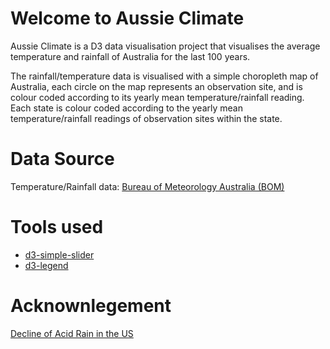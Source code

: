 # Welcome to Aussie Climate
Aussie Climate is a D3 data visualisation project that visualises the average temperature and rainfall of Australia for the last 100 years.

The rainfall/temperature data is visualised with a simple choropleth map of Australia, each circle on the map represents an observation site, and is colour coded according to its yearly mean temperature/rainfall reading. Each state is colour coded according to the yearly mean temperature/rainfall readings of observation sites within the state.

# Data Source
Temperature/Rainfall data: [Bureau of Meteorology Australia (BOM)](http://www.bom.gov.au/climate/change/hqsites/about-hq-site-data.shtml)

# Tools used
* [d3-simple-slider](https://github.com/johnwalley/d3-simple-slider)
* [d3-legend](https://github.com/susielu/d3-legend)

# Acknownlegement 
[Decline of Acid Rain in the US](https://datasciencetexts.com/diversions/us_acid_rain.html)
